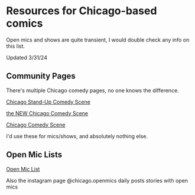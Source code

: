 # Resources for Chicago-based comics

Open mics and shows are quite transient, I would double check any info on this list.

Updated 3/31/24

## Community Pages

There's multiple Chicago comedy pages, no one knows the difference.

[Chicago Stand-Up Comedy Scene](https://www.facebook.com/groups/1244331515593724)

[the NEW Chicago Comedy Scene](https://www.facebook.com/groups/ChicagoComedy)

[Chicago Comedy Scene](https://www.facebook.com/groups/1520989438139387)

I'd use these for mics/shows, and absolutely nothing else. 

## Open Mic Lists

[Open Mic List](https://docs.google.com/spreadsheets/d/1-V-WLQlmZyaGa5gX4t9rfujcEYpV94EnpcEl5UFnJnE/edit#gid=0)

Also the instagram page @chicago.openmics daily posts stories with open mics


